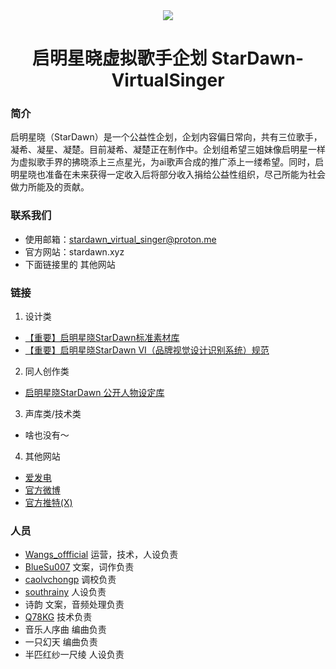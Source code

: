 <div align="center">
  <img src = 'https://s3.bmp.ovh/imgs/2023/08/11/56d20302679013a4.png' >
<h1>启明星晓虚拟歌手企划 StarDawn-VirtualSinger</h1>
</div>

### 简介

启明星晓（StarDawn）是一个公益性企划，企划内容偏日常向，共有三位歌手，凝希、凝星、凝楚。目前凝希、凝楚正在制作中。企划组希望三姐妹像启明星一样为虚拟歌手界的拂晓添上三点星光，为ai歌声合成的推广添上一缕希望。同时，启明星晓也准备在未来获得一定收入后将部分收入捐给公益性组织，尽己所能为社会做力所能及的贡献。

### 联系我们

- 使用邮箱：stardawn_virtual_singer@proton.me
- 官方网站：stardawn.xyz
- 下面链接里的 其他网站

### 链接

1. 设计类

- [【重要】启明星晓StarDawn标准素材库](https://github.com/StarDawn-VirtualSinger/clip-library)
- [【重要】启明星晓StarDawn VI（品牌视觉设计识别系统）规范](https://github.com/StarDawn-VirtualSinger/VI-norms)

2. 同人创作类

- [启明星晓StarDawn 公开人物设定库](https://github.com/StarDawn-VirtualSinger/character-set)

3. 声库类/技术类

- 啥也没有～

4. 其他网站

- [爱发电](https://afdian.net/a/starteam)
- [官方微博](https://weibo.com/stardawn)
- [官方推特(X)](https://twitter.com/StarDawnTeam)

### 人员

- [Wangs_offficial](https://github.com/Wangs-official) 运营，技术，人设负责
- [BlueSu007](https://github.com/BlueSu007) 文案，词作负责
- [caolvchongp](https://github.com/caolvchongp) 调校负责
- [southrainy](https://github.com/southrainy) 人设负责
- 诗韵 文案，音频处理负责
- [Q78KG](https://github.com/SuSWhW) 技术负责
- 音乐人序曲 编曲负责
- 一只幻天 编曲负责
- 半匹红纱一尺绫 人设负责
